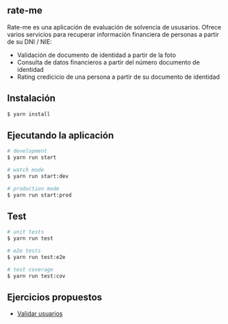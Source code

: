 ## rate-me

Rate-me es una aplicación de evaluación de solvencia de ususarios.
Ofrece varios servicios para recuperar información financiera de personas a partir de su DNI / NIE:

- Validación de documento de identidad a partir de la foto
- Consulta de datos financieros a partir del número documento de identidad
- Rating credicicio de una persona a partir de su documento de identidad

## Instalación

```bash
$ yarn install
```

## Ejecutando la aplicación

```bash
# development
$ yarn run start

# watch mode
$ yarn run start:dev

# production mode
$ yarn run start:prod
```

## Test

```bash
# unit tests
$ yarn run test

# e2e tests
$ yarn run test:e2e

# test coverage
$ yarn run test:cov
```


## Ejercicios propuestos
- [Validar usuarios](./src/validation/validateUser.md)
